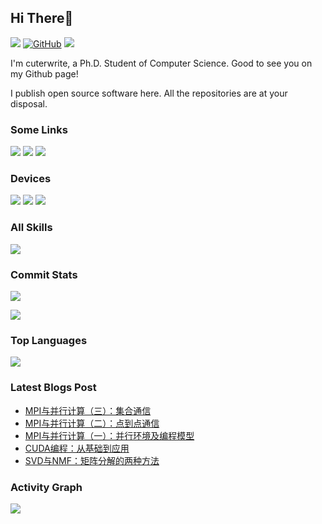 ## Hi There👋

![](https://img.shields.io/github/stars/PKUcoldkeyboard?theme=social&color=181717&labelColor=282c34&logo=github) 
[![GitHub](https://img.shields.io/badge/dynamic/json?url=https%3A%2F%2Fapi.swo.moe%2Fstats%2Fgithub%2FPKUcoldkeyboard&query=count&color=181717&label=GitHub&labelColor=282c34&logo=github&suffix=+follows&cacheSeconds=3600)](https://github.com/PKUcoldkeyboard)
![](https://komarev.com/ghpvc/?username=pkucoldkeyboard&label=Profile%20views&color=0e75b6&style=flat)

I'm cuterwrite, a Ph.D. Student of Computer Science. Good to see you on my Github page!

I publish open source software here. All the repositories are at your disposal.

###   Some Links

[![](https://img.shields.io/badge/My%20Website-black?style=flat-square&logo=vercel&logoColor=white)](https://cuterwrite.top/)
[![](https://img.shields.io/badge/Github-black?style=flat-square&logo=github&logoColor=white)](https://github.com/PKUcoldkeyboard/)
[![](https://img.shields.io/badge/ZhiHu-black?style=flat-square&logo=zhihu&logoColor=white)](https://www.zhihu.com/people/kong-tiao-cheng-tai-lang-30-57)

###   Devices

[![](https://img.shields.io/badge/-Magicbook-black?style=flat-square&logo=huawei)](https://cuterwrite.top/)
[![](https://img.shields.io/badge/-iPhone%2014%20-black?style=flat-square&logo=apple)](https://www.apple.com/iphone-14/)
[![](https://img.shields.io/badge/Desktop%20Computer-black?style=flat-square&logo=microsoft&logoColor=white)](https://www.microsoft.com/)


###   All Skills

![](https://skillicons.dev/icons?perline=15&i=github,gitlab,git,stackoverflow,vscode,idea,js,html,css,c,nodejs,python,java,vue,spring,maven,mongo,redis,mysql,md,linux,bash,docker,kubernetes,nginx,jenkins,tensorflow,pytorch,golang,flutter,cs,cpp,cmake,d3,dart,discord,bots,dotnet,githubactions,gradle,graphql,kafka,latex,php,postman)


###   Commit Stats

![](https://github-readme-stats.vercel.app/api?username=PKUcoldkeyboard&count_private=true&show_icons=true&theme=radical&show_owner=true)

![](https://github-profile-trophy.vercel.app/?username=PKUcoldkeyboard&theme=radical&row=1)

###   Top Languages

![](https://github-readme-stats.vercel.app/api/top-langs/?username=PKUcoldkeyboard&layout=compact&theme=radical)

###   Latest Blogs Post
<!-- BLOG-POST-LIST:START -->
- [MPI与并行计算（三）：集合通信](https://cuterwrite.top/p/mpi-tutorial/3/)
- [MPI与并行计算（二）：点到点通信](https://cuterwrite.top/p/mpi-tutorial/2/)
- [MPI与并行计算（一）：并行环境及编程模型](https://cuterwrite.top/p/mpi-tutorial/1/)
- [CUDA编程：从基础到应用](https://cuterwrite.top/p/cuda-tutorial/)
- [SVD与NMF：矩阵分解的两种方法](https://cuterwrite.top/p/matrix-factorization/)
<!-- BLOG-POST-LIST:END -->


###   Activity Graph

![](https://github-readme-activity-graph.cyclic.app/graph?username=PKUcoldkeyboard&bg_color=1c1917&color=ffffff&line=216E39&point=32C15F&area_color=1c1917&area=true&hide_border=true&custom_title=GitHub%20Commits%20Graph)
